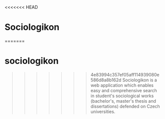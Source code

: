 <<<<<<< HEAD
# Sociologikon

=======
# sociologikon
>>>>>>> 4e83994c357ef05aff114939080e586d8a8b162d
Sociologikon is a web application which enables easy and comprehensive search in student's sociological works (bachelor's, master's thesis and dissertations) defended on Czech universities.
